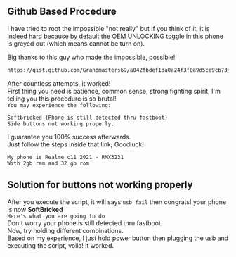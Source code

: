 Github Based Procedure
---
I have tried to root the impossible "not really" but if you think of it, it is indeed hard because by default the OEM UNLOCKING toggle in this phone is greyed out (which means cannot be turn on).  

Big thanks to this guy who made the impossible, possible!  

```bash
https://gist.github.com/Grandmasters69/a042fbdef1da0a24f3f0a9d5ce9cb73f)](https://gist.github.com/Grandmasters69/a042fbdef1da0a24f3f0a9d5ce9cb73f
```

After countless attempts, it worked!   
First thing you need is patience, common sense, strong fighting spirit, I'm telling you this procedure is so brutal!  
`You may experience the following:` 
```
Softbricked (Phone is still detected thru fastboot)
Side buttons not working properly.
```
I guarantee you 100% success afterwards.   
Just follow the steps inside that link; Goodluck!
```
My phone is Realme c11 2021 - RMX3231  
With 2gb ram and 32 gb rom
```
**Solution for buttons not working properly**  
---  
After you execute the script, it will says `usb fail` then congrats! your phone is now **SoftBricked**  
`Here's what you are going to do`   
Don't worry your phone is still detected thru fastboot.  
Now, try holding different combinations.   
Based on my experience, I just hold power button then plugging the usb and executing the script, voila! it worked.
